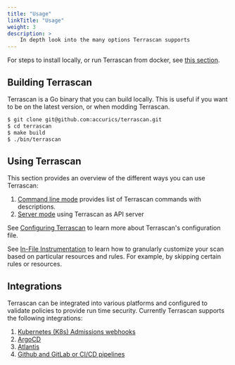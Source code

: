```yaml
---
title: "Usage"
linkTitle: "Usage"
weight: 3
description: >
    In depth look into the many options Terrascan supports
---
```


For steps to install locally, or run Terrascan from docker, see [this section](../getting-started/#installing-terrascan).

## Building Terrascan
Terrascan is a Go binary that you can build locally. This is useful if you want to be on the latest version, or when modding Terrascan.

``` Bash
$ git clone git@github.com:accurics/terrascan.git
$ cd terrascan
$ make build
$ ./bin/terrascan
```

## Using Terrascan

This section provides an overview of the different ways you can use Terrascan:

1. [Command line mode](command_line_mode/) provides list of Terrascan commands with descriptions.
2. [Server mode](server_mode/) using Terrascan as API server

See [Configuring Terrascan](config_options/) to learn more about Terrascan's configuration file.

See [In-File Instrumentation](in-file_instrumentation/) to learn how to granularly customize your scan based on particular resources and rules. For example, by skipping certain rules or resources.

## Integrations

Terrascan can be integrated into various platforms and configured to validate policies to provide run time security. Currently Terrascan supports the following integrations:

1. [Kubernetes (K8s) Admissions webhooks](../integrations/k8s/)
2. [ArgoCD](../integrations/argocd/)
3. [Atlantis](../integrations/atlantis/)
4. [Github and GitLab or CI/CD pipelines](../integrations/cicd/)
